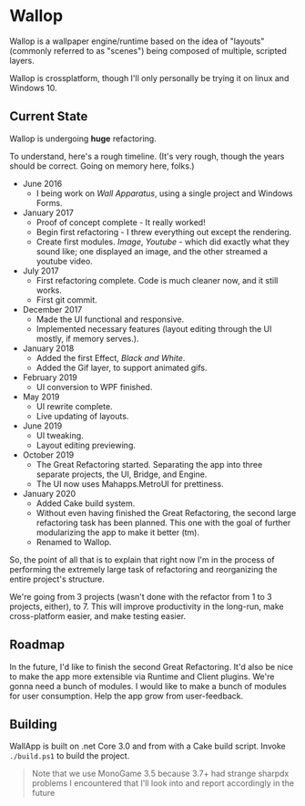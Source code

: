 # Wallop
Wallop is a wallpaper engine/runtime based on the idea of "layouts" (commonly referred to as "scenes") being composed of multiple, scripted layers.

Wallop is crossplatform, though I'll only personally be trying it on linux and Windows 10.

## Current State
Wallop is undergoing **huge** refactoring.

To understand, here's a rough timeline. (It's very rough, though the years should be correct. Going on memory here, folks.)
 * June 2016
   * I being work on *Wall Apparatus*, using a single project and Windows Forms.
 * January 2017
   * Proof of concept complete - It really worked!
   * Begin first refactoring - I threw everything out except the rendering.
   * Create first modules. *Image*, *Youtube* - which did exactly what they sound like; one displayed an image, and the other streamed a youtube video.
 * July 2017
   * First refactoring complete. Code is much cleaner now, and it still works.
   * First git commit.
 * December 2017
   * Made the UI functional and responsive.
   * Implemented necessary features (layout editing through the UI mostly, if memory serves.).
 * January 2018
   * Added the first Effect, *Black and White*.
   * Added the Gif layer, to support animated gifs.
 * February 2019
   * UI conversion to WPF finished.
 * May 2019
   * UI rewrite complete.
   * Live updating of layouts.
 * June 2019
   * UI tweaking.
   * Layout editing previewing.
 * October 2019
   * The Great Refactoring started. Separating the app into three separate projects, the UI, Bridge, and Engine.
   * The UI now uses Mahapps.MetroUI for prettiness.
* January 2020
  * Added Cake build system.
  * Without even having finished the Great Refactoring, the second large refactoring task has been planned. This one with the goal of further modularizing the app to make it better (tm).
  * Renamed to Wallop.
  

So, the point of all that is to explain that right now I'm in the process of performing the extremely large task of refactoring and reorganizing the entire project's structure.

We're going from 3 projects (wasn't done with the refactor from 1 to 3 projects, either), to 7. This will improve productivity in the long-run, make cross-platform easier, and make testing easier.
   

## Roadmap
In the future, I'd like to finish the second Great Refactoring.
It'd also be nice to make the app more extensible via Runtime and Client plugins.
We're gonna need a bunch of modules. I would like to make a bunch of modules for user consumption.
Help the app grow from user-feedback.


## Building
WallApp is built on .net Core 3.0 and from with a Cake build script.
Invoke `./build.ps1` to build the project.

> Note that we use MonoGame 3.5 because 3.7+ had strange sharpdx problems I encountered that I'll look into and report accordingly in the future